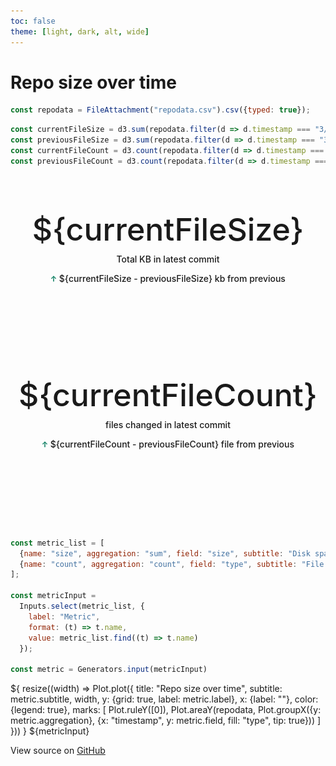 ```yaml
---
toc: false
theme: [light, dark, alt, wide]
---
```

# Repo size over time

<style>

body {
    font-family: -apple-system, "system-ui", "avenir next", avenir, helvetica, "helvetica neue", ubuntu, roboto, noto, "segoe ui", arial, sans-serif;
    font-size: 14px
}

.kpi {
  display: flex;
  flex-direction: column;
  align-items: center;
  justify-content: center;
  font-family: var(--sans-serif);
  margin: 4rem 0 8rem;
  text-wrap: balance;
  text-align: center;
}

.kpi h1 {
  margin: 2rem 0;
  max-width: none;
  font-size: 8vw;
  font-weight: 500;
  line-height: .2;
}

.kpi h2 {
  margin: 0;
  max-width: 34em;
  font-size: 14px;
  font-style: initial;
  font-weight: 500;
  line-height: 1.5;
}

.kpi h3 {
  margin: 0;
  max-width: 34em;
  font-size: 14px;
  font-style: initial;
  font-weight: 500;
  line-height: 3;
  color: var(--theme-foreground-muted);
}

@media (min-width: 640px) {
  .kpi h1 {
    font-size: 50px;
  }
}

</style>

```js
const repodata = FileAttachment("repodata.csv").csv({typed: true});
```

```js
const currentFileSize = d3.sum(repodata.filter(d => d.timestamp === "3/2/24 16:56"), d => d.size)
const previousFileSize = d3.sum(repodata.filter(d => d.timestamp === "3/2/24 16:42"), d => d.size)
const currentFileCount = d3.count(repodata.filter(d => d.timestamp === "3/2/24 16:56"), d => d.size)
const previousFileCount = d3.count(repodata.filter(d => d.timestamp === "3/2/24 16:42"), d => d.size)
```



<div class="grid grid-cols-2" style="grid-auto-rows: 250px;">
  <div class="card kpi">
    <h1>${currentFileSize}</h1>
    <h2>Total KB in latest commit</h2>
    <h3><img src="UpArrowIcon.png"/> ${currentFileSize - previousFileSize} kb from previous</h3>
  </div>
  <div class="card kpi">
    <h1>${currentFileCount}</h1>
    <h2>files changed in latest commit</h2>
    <h3><img src="UpArrowIcon.png"/> ${currentFileCount - previousFileCount} file from previous</h3>
  </div>
</div>

```js
const metric_list = [
  {name: "size", aggregation: "sum", field: "size", subtitle: "Disk space size of your repo over each commit", label:"File size (KB)"},
  {name: "count", aggregation: "count", field: "type", subtitle: "File count of your repo over each commit", label: "File count"},
];

const metricInput = 
  Inputs.select(metric_list, {
    label: "Metric",
    format: (t) => t.name,
    value: metric_list.find((t) => t.name)
  });

const metric = Generators.input(metricInput)
```

<div class="grid grid-cols-1"">
  <div class="card">
  ${
    resize((width) => Plot.plot({
      title: "Repo size over time",
      subtitle: metric.subtitle,
      width,
      y: {grid: true, label: metric.label},
      x: {label: ""},
      color: {legend: true},
      marks: [
        Plot.ruleY([0]),
        Plot.areaY(repodata, Plot.groupX({y: metric.aggregation}, {x: "timestamp", y: metric.field, fill: "type", tip: true}))
      ]
    }))
  }
  ${metricInput}
  </div>
</div>

View source on [GitHub](https://github.com/allisonwhilden/xet-repo-over-time)